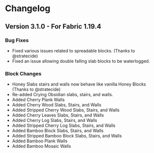 # Changelog

## Version 3.1.0 - For Fabric 1.19.4

### Bug Fixes
- Fixed various issues related to spreadable blocks. (Thanks to @stratecide)
- Fixed an issue allowing double falling slab blocks to be waterlogged.

### Block Changes
- Honey Slabs stairs and walls now behave like vanilla Honey Blocks (Thanks to @stratecide)
- Re-added Crying Obsidian slabs, stairs, and walls.
- Added Cherry Plank Walls
- Added Cherry Wood Slabs, Stairs, and Walls
- Added Stripped Cherry Wood Slabs, Stairs, and Walls
- Added Cherry Leaves Slabs, Stairs, and Walls
- Added Cherry Log Slabs, Stairs, and Walls
- Added Stripped Cherry Log Slabs, Stairs, and Walls
- Added Bamboo Block Slabs, Stairs, and Walls
- Added Stripped Bamboo Block Slabs, Stairs, and Walls
- Added Bamboo Plank Walls
- Added Bamboo Mosaic Walls